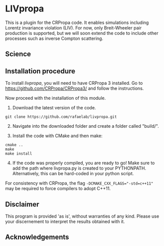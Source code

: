 # LIVpropa

This is a plugin for the CRPropa code.
It enables simulations including Lorentz invariance violation (LIV).
For now, only Breit-Wheeler pair production is supported, but we will soon extend the code to include other processes such as inverse Compton scattering.


## Science


## Installation procedure

To install *livpropa*, you will need to have CRPropa 3 installed. 
Go to https://github.com/CRPropa/CRPropa3/ and follow the instructions.

Now proceed with the installation of this module.

1. Download the latest version of the code.
```
git clone https://github.com/rafaelab/livpropa.git
```

2. Navigate into the downloaded folder and create a folder called "build/".

3. Install the code with CMake and then make:

```
cmake ..
make
make install
```

4. If the code was properly compiled, you are ready to go!
Make sure to add the path where livpropa.py is created to your PYTHONPATH.
Alternatively, this can be hard-coded in your python script.

For consistency with CRPropa, the flag `-DCMAKE_CXX_FLAGS="-std=c++11"` may be required to force compilers to adopt C++11.


## Disclaimer

This program is provided 'as is', without warranties of any kind. 
Please use your discernement to interpret the results obtained with it.


## Acknowledgements